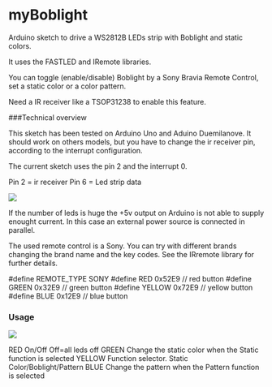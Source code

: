 # myBoblight
Arduino sketch to drive a WS2812B LEDs strip with Boblight and static colors.

It uses the FASTLED and IRemote libraries.

You can toggle (enable/disable) Boblight by a Sony Bravia Remote Control, set a static color or a color pattern.

Need a IR receiver like a TSOP31238 to enable this feature.

###Technical overview

This sketch has been tested on Arduino Uno and Aduino Duemilanove. 
It should work on others models, but you have to change the ir receiver pin, according to the interrupt configuration.

The current sketch uses the pin 2 and the interrupt 0.

Pin 2 = ir receiver
Pin 6 = Led strip data

![]({{site.baseurl}}//myBoblightIr3.png)

If the number of leds is huge the +5v output on Arduino is not able to supply enought current. In this case an external power source is connected in parallel.

The used remote control is a Sony. You can try with different brands changing the brand name and the key codes. See the IRremote library for further details.

#define REMOTE_TYPE SONY
#define RED     	0x52E9 // red button
#define GREEN   	0x32E9 // green button
#define YELLOW  	0x72E9 // yellow button
#define BLUE    	0x12E9 // blue button

### Usage

![]({{site.baseurl}}//remotecontrol.png)

RED 	On/Off  Off=all leds off
GREEN	Change the static color when the Static function is selected
YELLOW	Function selector. Static Color/Boblight/Pattern 
BLUE	Change the pattern when the Pattern function is selected


